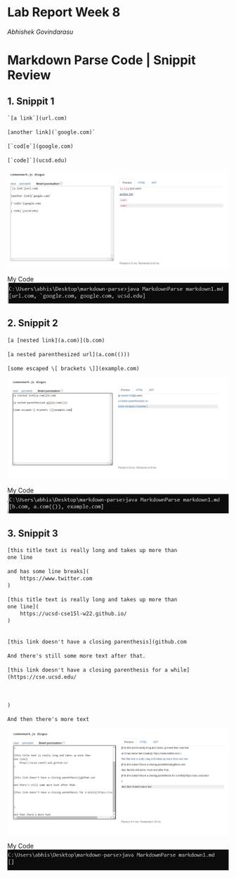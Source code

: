 # Lab Report Week 8

*Abhishek Govindarasu*

# Markdown Parse Code | Snippit Review

## 1. Snippit 1
```
`[a link`](url.com)

[another link](`google.com)`

[`cod[e`](google.com)

[`code]`](ucsd.edu)
```


![Snippit 1 Render](snp1.jpg)


My Code  
![My Snippit 1 Render](m_snp1.jpg)


## 2. Snippit 2
```
[a [nested link](a.com)](b.com)

[a nested parenthesized url](a.com(()))

[some escaped \[ brackets \]](example.com)
```


![Snippit 2 Render](snp2.jpg)


My Code  
![My Snippit 2 Render](m_snp2.jpg)


## 3. Snippit 3
```
[this title text is really long and takes up more than 
one line

and has some line breaks](
    https://www.twitter.com
)

[this title text is really long and takes up more than 
one line](
    https://ucsd-cse15l-w22.github.io/
)


[this link doesn't have a closing parenthesis](github.com

And there's still some more text after that.

[this link doesn't have a closing parenthesis for a while](https://cse.ucsd.edu/



)

And then there's more text
```


![Snippit 2 Render](snp3.jpg)


My Code  
![My Snippit 2 Render](m_snp3.jpg)
